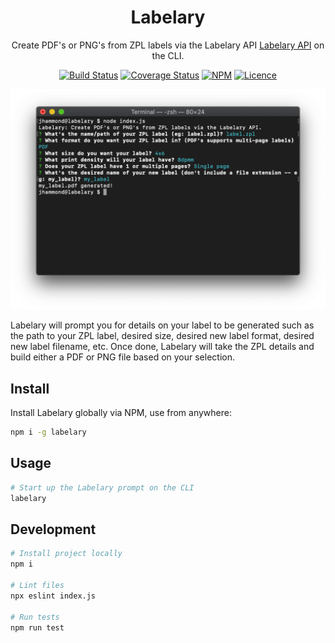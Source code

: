 <div align="center">

# Labelary

Create PDF's or PNG's from ZPL labels via the Labelary API [Labelary API](http://labelary.com/service.html) on the CLI.

[![Build Status](https://github.com/Justintime50/labelary/workflows/build/badge.svg)](https://github.com/Justintime50/labelary/actions)
[![Coverage Status](https://coveralls.io/repos/github/Justintime50/labelary/badge.svg?branch=main)](https://coveralls.io/github/Justintime50/labelary?branch=main)
[![NPM](https://img.shields.io/npm/v/labelary)](https://www.npmjs.com/package/labelary)
[![Licence](https://img.shields.io/github/license/justintime50/labelary)](https://opensource.org/licenses/mit-license.php)

<img src="https://raw.githubusercontent.com/justintime50/assets/main/src/labelary/showcase.png" alt="Showcase">

</div>

Labelary will prompt you for details on your label to be generated such as the path to your ZPL label, desired size, desired new label format, desired new label filename, etc. Once done, Labelary will take the ZPL details and build either a PDF or PNG file based on your selection.

## Install

Install Labelary globally via NPM, use from anywhere:

```bash
npm i -g labelary
```

## Usage

```bash
# Start up the Labelary prompt on the CLI
labelary
```

## Development

```bash
# Install project locally
npm i

# Lint files
npx eslint index.js

# Run tests
npm run test
```
